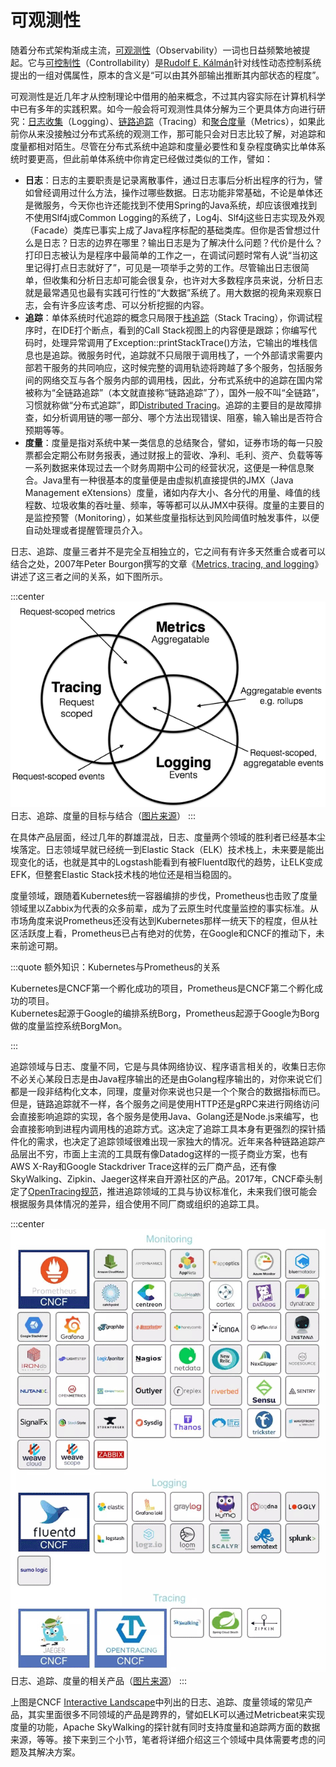 # 可观测性

随着分布式架构渐成主流，[可观测性](https://en.wikipedia.org/wiki/Observability)（Observability）一词也日益频繁地被提起。它与[可控制性](https://en.wikipedia.org/wiki/Controllability)（Controllability）是[Rudolf E. Kálmán](https://en.wikipedia.org/wiki/Rudolf_E._Kálmán)针对线性动态控制系统提出的一组对偶属性，原本的含义是“可以由其外部输出推断其内部状态的程度”。

可观测性是近几年才从控制理论中借用的舶来概念，不过其内容实际在计算机科学中已有多年的实践积累。如今一般会将可观测性具体分解为三个更具体方向进行研究：[日志收集](/distribution/observability/logging.html)（Logging）、[链路追踪](/distribution/observability/tracing.html)（Tracing）和[聚合度量](/distribution/observability/metrics.html)（Metrics），如果此前你从来没接触过分布式系统的观测工作，那可能只会对日志比较了解，对追踪和度量都相对陌生。尽管在分布式系统中追踪和度量必要性和复杂程度确实比单体系统时要更高，但此前单体系统中你肯定已经做过类似的工作，譬如：

- **日志**：日志的主要职责是记录离散事件，通过日志事后分析出程序的行为，譬如曾经调用过什么方法，操作过哪些数据。日志功能非常基础，不论是单体还是微服务，今天你也许还能找到不使用Spring的Java系统，却应该很难找到不使用Slf4j或Common Logging的系统了，Log4j、Slf4j这些日志实现及外观（Facade）类库已事实上成了Java程序标配的基础类库。但你是否曾想过什么是日志？日志的边界在哪里？输出日志是为了解决什么问题？代价是什么？打印日志被认为是程序中最简单的工作之一，在调试问题时常有人说“当初这里记得打点日志就好了”，可见是一项举手之劳的工作。尽管输出日志很简单，但收集和分析日志却可能会很复杂，也许对大多数程序员来说，分析日志就是最常遇见也最有实践可行性的“大数据”系统了。用大数据的视角来观察日志，会有许多应该考虑、可以分析挖掘的内容。
- **追踪**：单体系统时代追踪的概念只局限于[栈追踪](https://en.wikipedia.org/wiki/Stack_trace)（Stack Tracing），你调试程序时，在IDE打个断点，看到的Call Stack视图上的内容便是跟踪；你编写代码时，处理异常调用了Exception::printStackTrace()方法，它输出的堆栈信息也是追踪。微服务时代，追踪就不只局限于调用栈了，一个外部请求需要内部若干服务的共同响应，这时候完整的调用轨迹将跨越了多个服务，包括服务间的网络交互与各个服务内部的调用栈，因此，分布式系统中的追踪在国内常被称为“全链路追踪”（本文就直接称“链路追踪”了），国外一般不叫“全链路”，习惯就称做“分布式追踪”，即[Distributed Tracing](https://opentracing.io/docs/overview/what-is-tracing/)。追踪的主要目的是故障排查，如分析调用链的哪一部分、哪个方法出现错误、阻塞，输入输出是否符合预期等等。
- **度量**：度量是指对系统中某一类信息的总结聚合，譬如，证券市场的每一只股票都会定期公布财务报表，通过财报上的营收、净利、毛利、资产、负载等等一系列数据来体现过去一个财务周期中公司的经营状况，这便是一种信息聚合。Java里有一种很基本的度量便是由虚拟机直接提供的JMX（Java Management eXtensions）度量，诸如内存大小、各分代的用量、峰值的线程数、垃圾收集的吞吐量、频率，等等都可以从JMX中获得。度量的主要目的是监控预警（Monitoring），如某些度量指标达到风险阈值时触发事件，以便自动处理或者提醒管理员介入。

日志、追踪、度量三者并不是完全互相独立的，它之间有有许多天然重合或者可以结合之处，2007年Peter Bourgon撰写的文章《[Metrics, tracing, and logging](https://peter.bourgon.org/blog/2017/02/21/metrics-tracing-and-logging.html)》讲述了这三者之间的关系，如下图所示。

:::center
![](./images/mtl.png)
日志、追踪、度量的目标与结合（[图片来源](https://peter.bourgon.org/blog/2017/02/21/metrics-tracing-and-logging.html)）
:::

在具体产品层面，经过几年的群雄混战，日志、度量两个领域的胜利者已经基本尘埃落定。日志领域早就已经统一到Elastic Stack（ELK）技术栈上，未来要是能出现变化的话，也就是其中的Logstash能看到有被Fluentd取代的趋势，让ELK变成EFK，但整套Elastic Stack技术栈的地位还是相当稳固的。

度量领域，跟随着Kubernetes统一容器编排的步伐，Prometheus也击败了度量领域里以Zabbix为代表的众多前辈，成为了云原生时代度量监控的事实标准。从市场角度来说Prometheus还没有达到Kubernetes那样一统天下的程度，但从社区活跃度上看，Prometheus已占有绝对的优势，在Google和CNCF的推动下，未来前途可期。

:::quote 额外知识：Kubernetes与Prometheus的关系

Kubernetes是CNCF第一个孵化成功的项目，Prometheus是CNCF第二个孵化成功的项目。<br/>Kubernetes起源于Google的编排系统Borg，Prometheus起源于Google为Borg做的度量监控系统BorgMon。

:::

追踪领域与日志、度量不同，它是与具体网络协议、程序语言相关的，收集日志你不必关心某段日志是由Java程序输出的还是由Golang程序输出的，对你来说它们都是一段非结构化文本，同理，度量对你来说也只是一个个聚合的数据指标而已。但是，链路追踪就不一样，各个服务之间是使用HTTP还是gRPC来进行网络访问会直接影响追踪的实现，各个服务是使用Java、Golang还是Node.js来编写，也会直接影响到进程内调用栈的追踪方式。这决定了追踪工具本身有更强烈的探针插件化的需求，也决定了追踪领域很难出现一家独大的情况。近年来各种链路追踪产品层出不穷，市面上主流的工具既有像Datadog这样的一揽子商业方案，也有AWS X-Ray和Google Stackdriver Trace这样的云厂商产品，还有像SkyWalking、Zipkin、Jaeger这样来自开源社区的产品。2017年，CNCF牵头制定了[OpenTracing规范](https://opentracing.io/specification/)，推进追踪领域的工具与协议标准化，未来我们很可能会根据服务具体情况的差异，组合使用不同厂商或组织的追踪工具。

:::center
![](./images/cncf.png)
日志、追踪、度量的相关产品（[图片来源](https://landscape.cncf.io/)）
:::

上图是CNCF [Interactive Landscape](https://landscape.cncf.io/)中列出的日志、追踪、度量领域的常见产品，其实里面很多不同领域的产品是跨界的，譬如ELK可以通过Metricbeat来实现度量的功能，Apache SkyWalking的探针就有同时支持度量和追踪两方面的数据来源，等等。接下来到三个小节，笔者将详细介绍这三个领域中具体需要考虑的问题及其解决方案。



